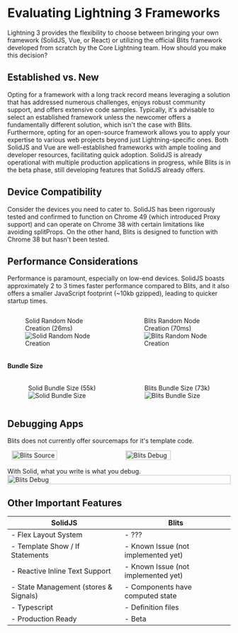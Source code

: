 # Evaluating Lightning 3 Frameworks

Lightning 3 provides the flexibility to choose between bringing your own framework (SolidJS, Vue, or React) or utilizing the official Blits framework developed from scratch by the Core Lightning team. How should you make this decision?

## Established vs. New

Opting for a framework with a long track record means leveraging a solution that has addressed numerous challenges, enjoys robust community support, and offers extensive code samples. Typically, it's advisable to select an established framework unless the newcomer offers a fundamentally different solution, which isn't the case with Blits. Furthermore, opting for an open-source framework allows you to apply your expertise to various web projects beyond just Lightning-specific ones. Both SolidJS and Vue are well-established frameworks with ample tooling and developer resources, facilitating quick adoption. SolidJS is already operational with multiple production applications in progress, while Blits is in the beta phase, still developing features that SolidJS already offers.

## Device Compatibility

Consider the devices you need to cater to. SolidJS has been rigorously tested and confirmed to function on Chrome 49 (which introduced Proxy support) and can operate on Chrome 38 with certain limitations like avoiding splitProps. On the other hand, Blits is designed to function with Chrome 38 but hasn't been tested.

## Performance Considerations

Performance is paramount, especially on low-end devices. SolidJS boasts approximately 2 to 3 times faster performance compared to Blits, and it also offers a smaller JavaScript footprint (~10kb gzipped), leading to quicker startup times.

<div style="display: flex; justify-content: center; gap: 30px">
  <figure>
    <figcaption>Solid Random Node Creation (26ms)</figcaption>
    <img src="images/Solid-RandomNodes.png" alt="Solid Random Node Creation">
  </figure>

  <figure>
    <figcaption>Blits Random Node Creation (70ms)</figcaption>
    <img src="images/Blits-RandomNodes.png" alt="Blits Random Node Creation">
  </figure>
</div>

#### Bundle Size

<div style="display: flex; justify-content: center; gap: 30px">
  <figure>
    <figcaption>Solid Bundle Size (55k)</figcaption>
    <img src="images/Solid-bundleSize.png" alt="Solid Bundle Size">
  </figure>

  <figure>
    <figcaption>Blits Bundle Size (73k)</figcaption>
    <img src="images/Blits-bundleSize.png" alt="Blits Bundle Size">
  </figure>
</div>

## Debugging Apps

Blits does not currently offer sourcemaps for it's template code.

<div style="display: flex; justify-content: center; gap: 30px">
    <img src="images/Blits-TileSource.png" alt="Blits Source" style="width: 45%;">
    <img src="images/Blits-Debug.png" alt="Blits Debug" style="width: 45%;">
</div>

<br>
With Solid, what you write is what you debug.

<div style="display: flex; justify-content: center; gap: 30px">
    <img src="images/Solid-Debug.png" alt="Blits Debug" style="width: 100%;">
</div>

## Other Important Features

| SolidJS                               | Blits                               |
| ------------------------------------- | ----------------------------------- |
| - Flex Layout System                  | - ???                               |
| - Template Show / If Statements       | - Known Issue (not implemented yet) |
| - Reactive Inline Text Support        | - Known Issue (not implemented yet) |
| - State Management (stores & Signals) | - Components have computed state    |
| - Typescript                          | - Definition files                  |
| - Production Ready                    | - Beta                              |

